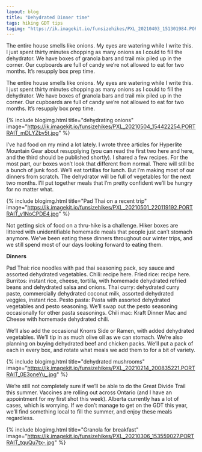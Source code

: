 ```yaml
---
layout: blog
title: "Dehydrated Dinner time"
tags: hiking GDT tips
tagimg: "https://ik.imagekit.io/funsizehikes/PXL_20210403_151301984.PORTRAIT_QeJBPBw-2-.jpg?tr=w-320"
---
```


The entire house smells like onions. My eyes are watering while I write this. I just spent thirty minutes chopping as many onions as I could to fill the dehydrator. We have boxes of granola bars and trail mix piled up in the corner. Our cupboards are full of candy we’re not allowed to eat for two months. It’s resupply box prep time.


The entire house smells like onions. My eyes are watering while I write this. I just spent thirty minutes chopping as many onions as I could to fill the dehydrator. We have boxes of granola bars and trail mix piled up in the corner. Our cupboards are full of candy we’re not allowed to eat for two months. It’s resupply box prep time.

{% include blogimg.html
 title="dehydrating onions"
 image="https://ik.imagekit.io/funsizehikes/PXL_20210504_154422254.PORTRAIT_mDLYZbv5t.jpg"
%}

I’ve had food on my mind a lot lately. I wrote three articles for Hyperlite Mountain Gear about resupplying (you can read the first two here and here, and the third should be published shortly). I shared a few recipes. For the most part, our boxes won’t look that different from normal. There will still be a bunch of junk food. We’ll eat tortillas for lunch. But I’m making most of our dinners from scratch. The dehydrator will be full of vegetables for the next two months. I’ll put together meals that I’m pretty confident we’ll be hungry for no matter what.

{% include blogimg.html
 title="Pad Thai on a recent trip"
 image="https://ik.imagekit.io/funsizehikes/PXL_20210501_220119192.PORTRAIT_v1NoCPDE4.jpg"
%}

Not getting sick of food on a thru-hike is a challenge. Hiker boxes are littered with unidentifiable homemade meals that people just can’t stomach anymore. We’ve been eating these dinners throughout our winter trips, and we still spend most of our days looking forward to eating them.

**Dinners**

Pad Thai: rice noodles with pad thai seasoning pack, soy sauce and assorted dehydrated vegetables. 
Chili: recipe here. 
Fried rice: recipe here.
Burritos: instant rice, cheese, tortilla, with homemade dehydrated refried beans and dehydrated salsa and onions.
Thai curry: dehydrated curry paste, commercially dehydrated coconut milk, assorted dehydrated veggies, instant rice. 
Pesto pasta: Pasta with assorted dehydrated vegetables and pesto seasoning. We’ll swap out the pesto seasoning occasionally for other pasta seasonings.
Chili mac: Kraft Dinner Mac and Cheese with homemade dehydrated chili.

We’ll also add the occasional Knorrs Side or Ramen, with added dehydrated vegetables. We’ll tip in as much olive oil as we can stomach. We’re also planning on buying dehydrated beef and chicken packs. We’ll put a pack of each in every box, and rotate what meals we add them to for a bit of variety.

{% include blogimg.html
 title="dehydrated mushrooms"
 image="https://ik.imagekit.io/funsizehikes/PXL_20210214_200835221.PORTRAIT_0E3oneYu_.jpg"
%}

We’re still not completely sure if we’ll be able to do the Great Divide Trail this summer. Vaccines are rolling out across Ontario (and I have an appointment for my first shot this week). Alberta currently has a lot of cases, which is worrying. If we don’t manage to get on the GDT this year, we’ll find something local to fill the summer, and enjoy these meals regardless. 

{% include blogimg.html
 title="Granola for breakfast"
 image="https://ik.imagekit.io/funsizehikes/PXL_20210306_153559027.PORTRAIT_tquQu7tx-.jpg"
%}
